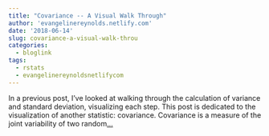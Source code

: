 ```yaml
---
title: "Covariance -- A Visual Walk Through"
author: 'evangelinereynolds.netlify.com'
date: '2018-06-14'
slug: covariance-a-visual-walk-throu
categories:
  - bloglink
tags:
  - rstats
  - evangelinereynoldsnetlifycom
---
```


In a previous post, I’ve looked at walking through the calculation of variance and standard deviation, visualizing each step. This post is dedicated to the visualization of another statistic: covariance. Covariance is a measure of the joint variability of two random[... <i class="fas fa-external-link-alt"></i>](https://evangelinereynolds.netlify.com/post/geometric-covariance/)

